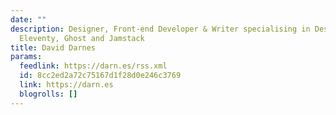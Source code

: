 ```yaml
---
date: ""
description: Designer, Front-end Developer & Writer specialising in Design Systems,
  Eleventy, Ghost and Jamstack
title: David Darnes
params:
  feedlink: https://darn.es/rss.xml
  id: 8cc2ed2a72c75167d1f28d0e246c3769
  link: https://darn.es
  blogrolls: []
---
```


